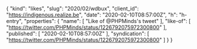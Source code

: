 {
  "kind": "likes",
  "slug": "2020/02/wdbux",
  "client_id": "https://indigenous.realize.be",
  "date": "2020-02-10T08:57:00Z",
  "h": "h-entry",
  "properties": {
    "name": [
      "Like of @PHPMinds's tweet"
    ],
    "like-of": [
      "https://twitter.com/PHPMinds/status/1226792075972300800"
    ],
    "published": [
      "2020-02-10T08:57:00Z"
    ],
    "syndication": [
      "https://twitter.com/PHPMinds/status/1226792075972300800"
    ]
  }
}
